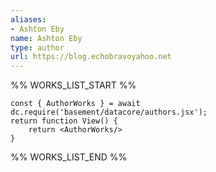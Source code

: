 ```yaml
---
aliases:
- Ashton Eby
name: Ashton Eby
type: author
url: https://blog.echobravoyahoo.net
---
```



%% WORKS_LIST_START %%

```datacorejsx
const { AuthorWorks } = await dc.require('basement/datacore/authors.jsx');
return function View() {
    return <AuthorWorks/>
}
```
%% WORKS_LIST_END %%